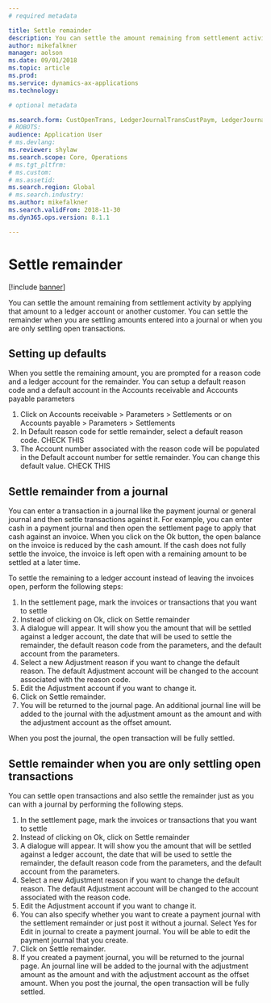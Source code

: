 ```yaml
---
# required metadata

title: Settle remainder
description: You can settle the amount remaining from settlement activity by applying that amount to a ledger account.
author: mikefalkner
manager: aolson
ms.date: 09/01/2018
ms.topic: article
ms.prod: 
ms.service: dynamics-ax-applications
ms.technology: 

# optional metadata

ms.search.form: CustOpenTrans, LedgerJournalTransCustPaym, LedgerJournalTransVendPaym, VendOpenTrans
# ROBOTS: 
audience: Application User
# ms.devlang: 
ms.reviewer: shylaw
ms.search.scope: Core, Operations
# ms.tgt_pltfrm: 
# ms.custom: 
# ms.assetid: 
ms.search.region: Global
# ms.search.industry: 
ms.author: mikefalkner
ms.search.validFrom: 2018-11-30
ms.dyn365.ops.version: 8.1.1

---
```


# Settle remainder

[!include [banner](../includes/banner.md)]

You can settle the amount remaining from settlement activity by applying that amount to a ledger account or another customer. 
You can settle the remainder when you are settling amounts entered into a journal or when you are only settling open transactions.

## Setting up defaults 
When you settle the remaining amount, you are prompted for a reason code and a ledger account for the remainder. 
You can setup a default reason code and a default account in the Accounts receivable and Accounts payable parameters

1)  Click on Accounts receivable > Parameters > Settlements or on Accounts payable > Parameters > Settlements
2)  In Default reason code for settle remainder, select a default reason code.   CHECK THIS
3)  The Account number associated with the reason code will be populated in the Default account number for settle remainder. 
You can change this default value.  CHECK THIS

## Settle remainder from a journal
You can enter a transaction in a journal like the payment journal or general journal and then settle transactions against it. 
For example, you can enter cash in a payment journal and then open the settlement page to apply that cash against an invoice. 
When you click on the Ok button, the open balance on the invoice is reduced by the cash amount. If the cash does not fully 
settle the invoice, the invoice is left open with a remaining amount to be settled at a later time.

To settle the remaining to a ledger account instead of leaving the invoices open, perform the following steps:
1)  In the settlement page, mark the invoices or transactions that you want to settle
2)  Instead of clicking on Ok, click on Settle remainder
3)  A dialogue will appear. It will show you the amount that will be settled against a ledger account, the date 
that will be used to settle the remainder, the default reason code from the parameters, and the default account from the parameters. 
4)  Select a new Adjustment reason if you want to change the default reason. The default Adjustment account will be changed to the
account associated with the reason code.
5)  Edit the Adjustment account if you want to change it.
6)  Click on Settle remainder.
7)  You will be returned to the journal page. An additional journal line will be added to the journal with the adjustment amount as the amount and with the adjustment account as the offset amount.

When you post the journal, the open transaction will be fully settled.

## Settle remainder when you are only settling open transactions
You can settle open transactions and also settle the remainder just as you can with a journal by performing the following steps.

1)  In the settlement page, mark the invoices or transactions that you want to settle
2)  Instead of clicking on Ok, click on Settle remainder
3)  A dialogue will appear. It will show you the amount that will be settled against a ledger account, the date 
that will be used to settle the remainder, the default reason code from the parameters, and the default account from the parameters.
4)  Select a new Adjustment reason if you want to change the default reason. The default Adjustment account will be changed to the
account associated with the reason code.
5)  Edit the Adjustment account if you want to change it.
6)  You can also specify whether you want to create a payment journal with the settlement remainder or just post it without a journal. Select Yes for Edit in journal to create a payment journal. You will be able to edit the payment journal that you create.
7)  Click on Settle remainder.
8)  If you created a payment journal, you will be returned to the journal page. An journal line will be added to the journal with the adjustment amount as the amount and with the adjustment account as the offset amount. When you post the journal, the open transaction will be fully settled.
